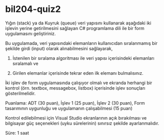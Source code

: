# bil204-quiz2

Yığın (stack) ya da Kuyruk (queue) veri yapısını kullanarak aşağıdaki iki işlevin yerine getirilmesini sağlayan C# programlama dili ile bir form uygulamasını geliştiriniz.

Bu uygulamada, veri yapısındaki elemanların kullanıcıdan sıralanmamış bir şekilde girdi (input) olarak alınabilmesini sağlayarak,

1. İstenilen bir sıralama algoritması ile veri yapısı içerisindeki elemanları sıralamalı ve

2. Girilen elemanlar içerisinde tekrar eden ilk elemanı bulmalısınız.

İki işlev de form uygulamasında çalışıyor olmalı ve ekranda herhangi bir kontrol (örn. textbox, messagebox, listbox) içerisinde işlev sonuçları gösterilmelidir.

Puanlama: ADT (30 puan), İşlev 1 (25 puan), İşlev 2 (30 puan), Form tasarımının uygunluğu ve uygulamanın çalışabilmesi (15 puan)

Kontrol edilebilmesi için Visual Studio ekranlarının açık bırakılması ve bilgisayar güç seçenekleri (uyku sürelerinin) sınırsız şekilde ayarlanmalıdır.

Süre: 1 saat
